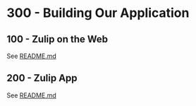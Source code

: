 # 300 - Building Our Application

## 100 - Zulip on the Web

See [README.md](./100/README.md)

## 200 - Zulip App

See [README.md](./200/README.md)
